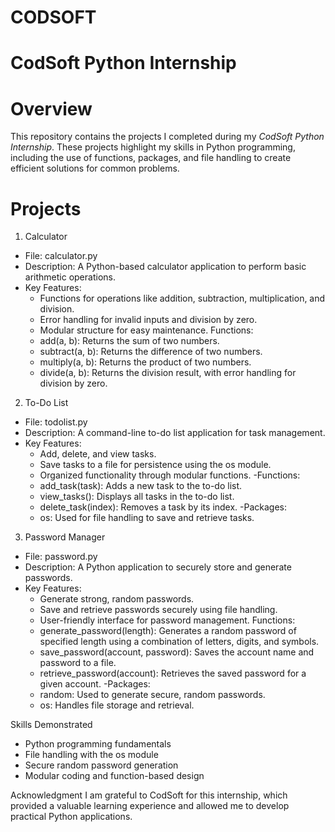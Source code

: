 # CODSOFT
# CodSoft Python Internship
# Overview
This repository contains the projects I completed during my *CodSoft Python Internship*. 
These projects highlight my skills in Python programming, including the use of functions, packages, and file handling to create efficient solutions for common problems.

# Projects

1. Calculator
- File: calculator.py
- Description: A Python-based calculator application to perform basic arithmetic operations.
- Key Features:
  - Functions for operations like addition, subtraction, multiplication, and division.
  - Error handling for invalid inputs and division by zero.
  - Modular structure for easy maintenance.
Functions:
  - add(a, b): Returns the sum of two numbers.
  - subtract(a, b): Returns the difference of two numbers.
  - multiply(a, b): Returns the product of two numbers.
  - divide(a, b): Returns the division result, with error handling for division by zero.

2. To-Do List
- File: todolist.py
- Description: A command-line to-do list application for task management.
- Key Features:
  - Add, delete, and view tasks.
  - Save tasks to a file for persistence using the os module.
  - Organized functionality through modular functions.
-Functions:
  - add_task(task): Adds a new task to the to-do list.
  - view_tasks(): Displays all tasks in the to-do list.
  - delete_task(index): Removes a task by its index.
-Packages:
   - os: Used for file handling to save and retrieve tasks.

3. Password Manager
- File: password.py
- Description: A Python application to securely store and generate passwords.
- Key Features:
  - Generate strong, random passwords.
  - Save and retrieve passwords securely using file handling.
  - User-friendly interface for password management.
Functions:
  - generate_password(length): Generates a random password of specified length using a combination of letters, digits, and symbols.
  - save_password(account, password): Saves the account name and password to a file.
  - retrieve_password(account): Retrieves the saved password for a given account.
-Packages:
  - random: Used to generate secure, random passwords.
  - os: Handles file storage and retrieval.

Skills Demonstrated
- Python programming fundamentals
- File handling with the os module
- Secure random password generation
- Modular coding and function-based design

Acknowledgment
I am grateful to CodSoft for this internship, which provided a valuable learning experience and allowed me to develop practical Python applications.
